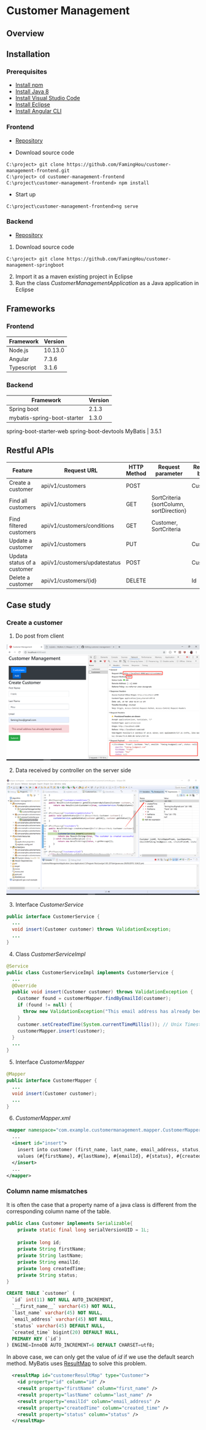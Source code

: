 # Customer Management

## Overview

## Installation

### Prerequisites

* [Install npm](https://nodejs.org/en/)
* [Install Java 8](https://www.oracle.com/technetwork/java/javase/downloads/jdk8-downloads-2133151.html)
* [Install Visual Studio Code](https://code.visualstudio.com/download)
* [Install Eclipse](https://www.eclipse.org/downloads/)
* [Install Angular CLI](https://angular.io/guide/quickstart)

### Frontend

* [Repository](https://github.com/FamingHou/customer-management-frontend)

* Download source code
```console
C:\project> git clone https://github.com/FamingHou/customer-management-frontend.git
C:\project> cd customer-management-frontend
C:\project\customer-management-frontend> npm install
```
* Start up
```console
C:\project\customer-management-frontend>ng serve
```
### Backend

* [Repository](https://github.com/FamingHou/customer-management-springboot)

1. Download source code
```console
C:\project> git clone https://github.com/FamingHou/customer-management-springboot
```
2. Import it as a maven existing project in Eclipse
3. Run the class *CustomerManagementApplication* as a Java application in Eclipse

## Frameworks

### Frontend

Framework | Version
------------- | -------------
Node.js | 10.13.0
Angular | 7.3.6
Typescript | 3.1.6

### Backend

Framework | Version
-------------------------- | --------------------------
Spring boot | 2.1.3
mybatis-spring-boot-starter | 1.3.0
spring-boot-starter-web
spring-boot-devtools
MyBatis | 3.5.1

## Restful APIs

Feature | Request URL | HTTP Method	 | Request parameter | Request body | Response status
---|---|---|---|---|---|
Create a customer | api/v1/customers | POST | | Customer | 201
Find all customers | api/v1/customers | GET | SortCriteria {sortColumn, sortDirection} | | 200
Find filtered customers | api/v1/customers/conditions | GET | Customer, SortCriteria || 200
Update a customer | api/v1/customers | PUT | | Customer | 200
Updata status of a customer | api/v1/customers/updatestatus | POST | | Customer | 200
Delete a customer | api/v1/customers/{id} | DELETE | | Id | 200

## Case study

### Create a customer

1. Do post from client

![create a customer](images/create-a-customer.png)

2. Data received by controller on the server side

![data received](images/request-body-received-by-controller.png)

3. Interface *CustomerService*

```java
public interface CustomerService {
  ...
  void insert(Customer customer) throws ValidationException;
  ...
}
```

4. Class *CustomerServiceImpl*

```java
@Service
public class CustomerServiceImpl implements CustomerService {
  ...
  @Override
  public void insert(Customer customer) throws ValidationException {
    Customer found = customerMapper.findByEmailId(customer);
    if (found != null) {
      throw new ValidationException("This email address has already been registered.");
    }
    customer.setCreatedTime(System.currentTimeMillis()); // Unix Timestamp in milliseconds
    customerMapper.insert(customer);
  }
  ...
}   
```

5. Interface *CustomerMapper*

```java
@Mapper
public interface CustomerMapper {
  ...
  void insert(Customer customer);
  ...
}
```

6. *CustomerMapper.xml*

```xml
<mapper namespace="com.example.customermanagement.mapper.CustomerMapper">
  ...
  <insert id="insert">
    insert into customer (first_name, last_name, email_address, status, created_time)
    values (#{firstName}, #{lastName}, #{emailId}, #{status}, #{createdTime})
  </insert>
  ...
</mapper>  
```

### Column name mismatches 

It is often the case that a property name of a java class is different from the corresponding column name of the table.  

```java
public class Customer implements Serializable{
    private static final long serialVersionUID = 1L;

    private long id;
    private String firstName;
    private String lastName;
    private String emailId;
    private long createdTime;
    private String status;
}
```

```sql
CREATE TABLE `customer` (
  `id` int(11) NOT NULL AUTO_INCREMENT,
  `__first_name__` varchar(45) NOT NULL,
  `last_name` varchar(45) NOT NULL,
  `email_address` varchar(45) NOT NULL,
  `status` varchar(45) DEFAULT NULL,
  `created_time` bigint(20) DEFAULT NULL,
  PRIMARY KEY (`id`)
) ENGINE=InnoDB AUTO_INCREMENT=6 DEFAULT CHARSET=utf8;

```

In above case, we can only get the value of *id* if we use the default search method. MyBatis uses [ResultMap](http://www.mybatis.org/mybatis-3/sqlmap-xml.html) to solve this problem.

```xml
  <resultMap id="customerResultMap" type="Customer">
    <id property="id" column="id" />
    <result property="firstName" column="first_name" />
    <result property="lastName" column="last_name" />
    <result property="emailId" column="email_address" />
    <result property="createdTime" column="created_time" />
    <result property="status" column="status" />
  </resultMap>
```



